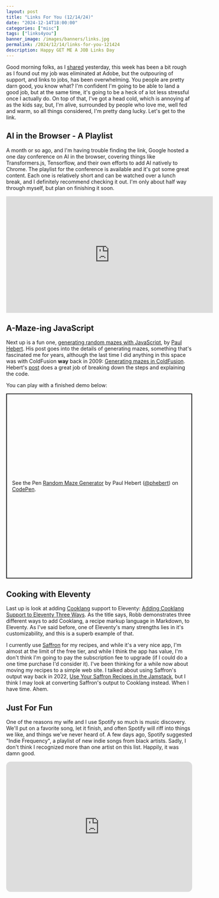 ```yaml
---
layout: post
title: "Links For You (12/14/24)"
date: "2024-12-14T18:00:00"
categories: ["misc"]
tags: ["links4you"]
banner_image: /images/banners/links.jpg
permalink: /2024/12/14/links-for-you-121424
description: Happy GET ME A JOB Links Day
---
```


Good morning folks, as I [shared](https://www.raymondcamden.com/2024/12/13/in-search-of-my-next-role) yesterday, this week has been a bit rough as I found out my job was eliminated at Adobe, but the outpouring of support, and links to jobs, has been overwhelming. You people are pretty darn good, you know what? I'm confident I'm going to be able to land a good job, but at the same time, it's going to be a heck of a lot less stressful once I actually do. On top of that, I've got a head cold, which is annoying af as the kids say, but, I'm alive, surrounded by people who love me, well fed and warm, so all things considered, I'm pretty dang lucky. Let's get to the link.

## AI in the Browser - A Playlist

A month or so ago, and I'm having trouble finding the link, Google hosted a one day conference on AI in the browser, covering things like Transformers.js, Tensorflow, and their own efforts to add AI natively to Chrome. The playlist for the conference is available and it's got some great content. Each one is relatively short and can be watched over a lunch break, and I definitely recommend checking it out. I'm only about half way through myself, but plan on finishing it soon.

<iframe width="560" height="315" src="https://www.youtube.com/embed/videoseries?si=4snA-9pKVUOxAIwz&amp;list=PLNYkxOF6rcIAEVKJ98bDkQRkwvO4grhnt" title="YouTube video player" frameborder="0" allow="accelerometer; autoplay; clipboard-write; encrypted-media; gyroscope; picture-in-picture; web-share" referrerpolicy="strict-origin-when-cross-origin" allowfullscreen style="display:block;margin:auto;margin-bottom:10px"></iframe>

## A-Maze-ing JavaScript

Next up is a fun one, [generating random mazes with JavaScript](https://cloudfour.com/thinks/generating-random-mazes-with-javascript/), by [Paul Hebert](https://cloudfour.com/thinks/generating-random-mazes-with-javascript/). His post goes into the details of generating mazes, something that's fascinated me for years, although the last time I did anything in this space was with ColdFusion **way** back in 2009: [Generating mazes in ColdFusion](https://www.raymondcamden.com/2009/07/23/Generating-mazes-in-ColdFusion). Hebert's [post](https://cloudfour.com/thinks/generating-random-mazes-with-javascript/) does a great job of breaking down the steps and explaining the code. 

You can play with a finished demo below:

<p class="codepen" data-height="500" data-default-tab="html,result" data-slug-hash="zYgqwVe" data-pen-title="Random Maze Generator" data-user="phebert" style="height: 500px; box-sizing: border-box; display: flex; align-items: center; justify-content: center; border: 2px solid; margin: 1em 0; padding: 1em;">
  <span>See the Pen <a href="https://codepen.io/phebert/pen/zYgqwVe">
  Random Maze Generator</a> by Paul Hebert (<a href="https://codepen.io/phebert">@phebert</a>)
  on <a href="https://codepen.io">CodePen</a>.</span>
</p>
<script async src="https://cpwebassets.codepen.io/assets/embed/ei.js"></script>

<p>

## Cooking with Eleventy

Last up is look at adding [Cooklang](https://cooklang.org/) support to Eleventy: [Adding Cooklang Support to Eleventy Three Ways](https://rknight.me/blog/adding-cooklang-support-to-eleventy-two-ways). As the title says, Robb demonstrates three different ways to add Cooklang, a recipe markup language in Markdown, to Eleventy. As I've said before, one of Eleventy's many strengths lies in it's customizability, and this is a superb example of that. 

I currently use [Saffron](https://www.mysaffronapp.com/) for my recipes, and while it's a very nice app, I'm almost at the limit of the free tier, and while I think the app has value, I'm don't think I'm going to pay the subscription fee to upgrade (if I could do a one time purchase I'd consider it). I've been thinking for a while now about moving my recipes to a simple web site. I talked about using Saffron's output way back in 2022, [Use Your Saffron Recipes in the Jamstack](https://www.raymondcamden.com/2022/04/11/use-your-saffron-recipes-in-the-jamstack), but I think I may look at converting Saffron's output to Cooklang instead. When I have time. Ahem.

## Just For Fun

One of the reasons my wife and I use Spotify so much is music discovery. We'll put on a favorite song, let it finish, and often Spotify will riff into things we like, and things we've never heard of. A few days ago, Spotify suggested "Indie Frequency", a playlist of new indie songs from black artists. Sadly, I don't think I recognized more than one artist on this list. Happily, it was damn good. 

<iframe style="border-radius:12px" src="https://open.spotify.com/embed/playlist/37i9dQZF1DXafoakAmk88b?utm_source=generator" width="100%" height="352" frameBorder="0" allowfullscreen="" allow="autoplay; clipboard-write; encrypted-media; fullscreen; picture-in-picture" loading="lazy"></iframe>
